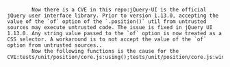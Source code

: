 
            Now there is a CVE in this repo:jQuery-UI is the official jQuery user interface library. Prior to version 1.13.0, accepting the value of the `of` option of the `.position()` util from untrusted sources may execute untrusted code. The issue is fixed in jQuery UI 1.13.0. Any string value passed to the `of` option is now treated as a CSS selector. A workaround is to not accept the value of the `of` option from untrusted sources..
            Now the following functions is the cause for the CVE:tests/unit/position/core.js:using();tests/unit/position/core.js:win.height();tests/unit/position/core.js:win.width();ui/position.js:$.fn.position();ui/position.js:$.fn.position();ui/position.js:withinElement.outerWidth();ui/position.js:withinElement.outerWidth();ui/position.js:withinElement.scrollTop();ui/position.js:withinElement.scrollTop();
            